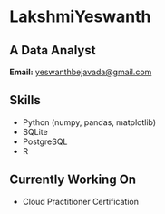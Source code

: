 # LakshmiYeswanth

## A Data Analyst

**Email:** [yeswanthbejavada@gmail.com](mailto:yeswanthbejavada@gmail.com)

## Skills
- Python (numpy, pandas, matplotlib)
- SQLite
- PostgreSQL
- R

## Currently Working On
- Cloud Practitioner Certification
